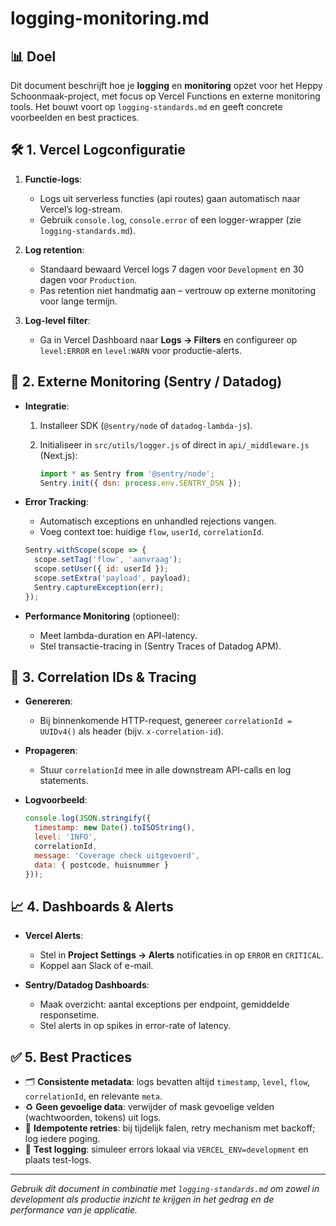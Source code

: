 # logging-monitoring.md

## 📊 Doel

Dit document beschrijft hoe je **logging** en **monitoring** opzet voor het Heppy Schoonmaak-project, met focus op Vercel Functions en externe monitoring tools. Het bouwt voort op `logging-standards.md` en geeft concrete voorbeelden en best practices.

## 🛠️ 1. Vercel Logconfiguratie

1. **Functie-logs**:

   * Logs uit serverless functies (api routes) gaan automatisch naar Vercel’s log-stream.
   * Gebruik `console.log`, `console.error` of een logger-wrapper (zie `logging-standards.md`).
2. **Log retention**:

   * Standaard bewaard Vercel logs 7 dagen voor `Development` en 30 dagen voor `Production`.
   * Pas retention niet handmatig aan – vertrouw op externe monitoring voor lange termijn.
3. **Log-level filter**:

   * Ga in Vercel Dashboard naar **Logs → Filters** en configureer op `level:ERROR` en `level:WARN` voor productie-alerts.

## 🔗 2. Externe Monitoring (Sentry / Datadog)

* **Integratie**:

  1. Installeer SDK (`@sentry/node` of `datadog-lambda-js`).
  2. Initialiseer in `src/utils/logger.js` of direct in `api/_middleware.js` (Next.js):

     ```js
     import * as Sentry from '@sentry/node';
     Sentry.init({ dsn: process.env.SENTRY_DSN });
     ```
* **Error Tracking**:

  * Automatisch exceptions en unhandled rejections vangen.
  * Voeg context toe: huidige `flow`, `userId`, `correlationId`.

  ```js
  Sentry.withScope(scope => {
    scope.setTag('flow', 'aanvraag');
    scope.setUser({ id: userId });
    scope.setExtra('payload', payload);
    Sentry.captureException(err);
  });
  ```
* **Performance Monitoring** (optioneel):

  * Meet lambda-duration en API-latency.
  * Stel transactie-tracing in (Sentry Traces of Datadog APM).

## 🔎 3. Correlation IDs & Tracing

* **Genereren**:

  * Bij binnenkomende HTTP-request, genereer `correlationId = UUIDv4()` als header (bijv. `x-correlation-id`).
* **Propageren**:

  * Stuur `correlationId` mee in alle downstream API-calls en log statements.
* **Logvoorbeeld**:

  ```js
  console.log(JSON.stringify({
    timestamp: new Date().toISOString(),
    level: 'INFO',
    correlationId,
    message: 'Coverage check uitgevoerd',
    data: { postcode, huisnummer }
  }));
  ```

## 📈 4. Dashboards & Alerts

* **Vercel Alerts**:

  * Stel in **Project Settings → Alerts** notificaties in op `ERROR` en `CRITICAL`.
  * Koppel aan Slack of e-mail.
* **Sentry/Datadog Dashboards**:

  * Maak overzicht: aantal exceptions per endpoint, gemiddelde responsetime.
  * Stel alerts in op spikes in error-rate of latency.

## ✅ 5. Best Practices

* 🗂️ **Consistente metadata**: logs bevatten altijd `timestamp`, `level`, `flow`, `correlationId`, en relevante `meta`.
* ♻️ **Geen gevoelige data**: verwijder of mask gevoelige velden (wachtwoorden, tokens) uit logs.
* 🔄 **Idempotente retries**: bij tijdelijk falen, retry mechanism met backoff; log iedere poging.
* 🧪 **Test logging**: simuleer errors lokaal via `VERCEL_ENV=development` en plaats test-logs.

---

*Gebruik dit document in combinatie met `logging-standards.md` om zowel in development als productie inzicht te krijgen in het gedrag en de performance van je applicatie.*
